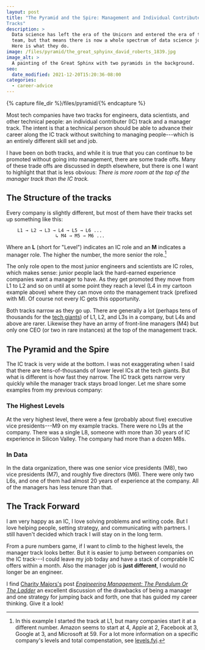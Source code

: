 ```yaml
---
layout: post
title: "The Pyramid and the Spire: Management and Individual Contributer
Tracks"
description: >
  Data science has left the era of the Unicorn and entered the era of the
  team, but that means there is now a whole spectrum of data science jobs.
  Here is what they do.
image: /files/pyramid/the_great_sphyinx_david_roberts_1839.jpg
image_alt: >
  A painting of the Great Sphinx with two pyramids in the background.
seo:
  date_modified: 2021-12-20T15:20:36-08:00
categories:
  - career-advice
---
```


{% capture file_dir %}/files/pyramid/{% endcapture %}

Most tech companies have two tracks for engineers, data scientists, and other
technical people: an individual contributer (IC) track and a manager track.
The intent is that a technical person should be able to advance their career
along the IC track without switching to managing people---which is an entirely
different skill set and job.

I have been on both tracks, and while it is true that you can continue to be
promoted without going into management, there are some trade offs. Many of
these trade offs are discussed in depth elsewhere, but there is one I want to
highlight that that is less obvious: _There is more room at the top of the
manager track than the IC track._

## The Structure of the tracks

Every company is slightly different, but most of them have their tracks
set up something like this:

``` text
    L1 → L2 → L3 → L4 → L5 → L6 ...
                  ↳ M4 → M5 → M6 ...
```

Where an **L** (short for "Level") indicates an IC role and an **M** indicates
a manager role. The higher the number, the more senior the role.[^numbers]

[^numbers]: In this example I started the track at L1, but many companies
      start it at a different number. Amazon seems to start at 4, Apple at 2,
      Facebook at 3, Google at 3, and Microsoft at 59. For a lot more
      information on a specific company's levels and total compenstation, see
      [levels.fyi][levels].

[levels]: https://www.levels.fyi

The only role open to the most junior engineers and scientists are IC roles,
which makes sense: junior people lack the hard-earned experience companies
want a manager to have. As they get promoted they move from L1 to L2 and so on
until at some point they reach a level (L4 in my cartoon example above) where
they can move onto the management track (prefixed with M). Of course not every
IC gets this opportunity.

Both tracks narrow as they go up. There are generally a lot (perhaps tens of
thousands for the [tech giants][giants]) of L1, L2, and L3s in a company, but
L4s and above are rarer. Likewise they have an army of front-line managers
(M4) but only one CEO (or two in rare instances) at the top of the management
track.

[giants]: https://en.wikipedia.org/wiki/Big_Tech

## The Pyramid and the Spire

The IC track is very wide at the bottom. I was not exaggerating when I said
that there are tens-of-thousands of lower level ICs at the tech giants. But
what is different is how fast they narrow. The IC track gets narrow very
quickly while the manager track stays broad longer. Let me share some examples
from my previous company:

### The Highest Levels

At the very highest level, there were a few (probably about five) executive
vice presidents---M9 on my example tracks. There were no L9s at the company.
There was a single L8, someone with more than 30 years of IC experience in
Silicon Valley. The company had more than a dozen M8s.

### In Data

In the data organization, there was one senior vice presidents (M8), two vice
presidents (M7), and roughly five directors (M6). There were only two L6s, and
one of them had almost 20 years of experience at the company. All of the
managers has less tenure than that.

## The Track Forward

I am very happy as an IC, I love solving problems and writing code. But I love
helping people, setting strategy, and communicating with partners. I still
haven't decided which track I will stay on in the long term.

From a pure numbers game, if I want to climb to the highest levels, the
manager track looks better. But it is easier to jump between companies on the
IC track---I could leave my job today and have a stack of comprable IC offers
within a month. Also the manager job is **just different**, I would no longer
be an engineer.

I find [Charity Majors's][cm] post [_Engineering Management: The Pendulum Or
The Ladder_][wtf] an excellent discussion of the drawbacks of being a manager
and one strategy for jumping back and forth, one that has guided my career
thinking. Give it a look!

[cm]: https://twitter.com/mipsytipsy
[wtf]: https://charity.wtf/2019/01/04/engineering-management-the-pendulum-or-the-ladder/
